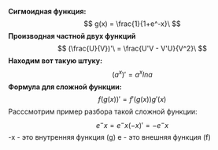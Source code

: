 **Сигмоидная функция:**
$$
g(x) = \frac{1}{1+e^-x}\
$$
**Производная частной двух функций**
$$
(\frac{U}{V})'\ = \frac{U'V - V'U}{V^2}\
$$
**Находим вот такую штуку:**
$$
(a^x)' = a^xlna
$$
**Формула для сложной функции:**
$$
f(g(x))' = f'(g(x))g'(x)
$$
Расссмотрим пример разбора такой сложной функции:
$$
e^-x = e^-x(-x)' = -e^-x 
$$
-x - это внутренняя функция (g) 
e - это внешняя функция (f)